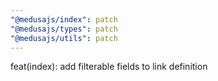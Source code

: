 ```yaml
---
"@medusajs/index": patch
"@medusajs/types": patch
"@medusajs/utils": patch
---
```


feat(index): add filterable fields to link definition
